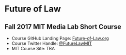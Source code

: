 # Future of Law 
## Fall 2017 MIT Media Lab Short Course

* Course GitHub Landing Page: [Future-of-Law.org](http://future-of-law.org)
* Course Twitter Handle: [@FutureLawMIT](https://twitter.com/FutureLawMIT)
* MIT Course Site: TBA
